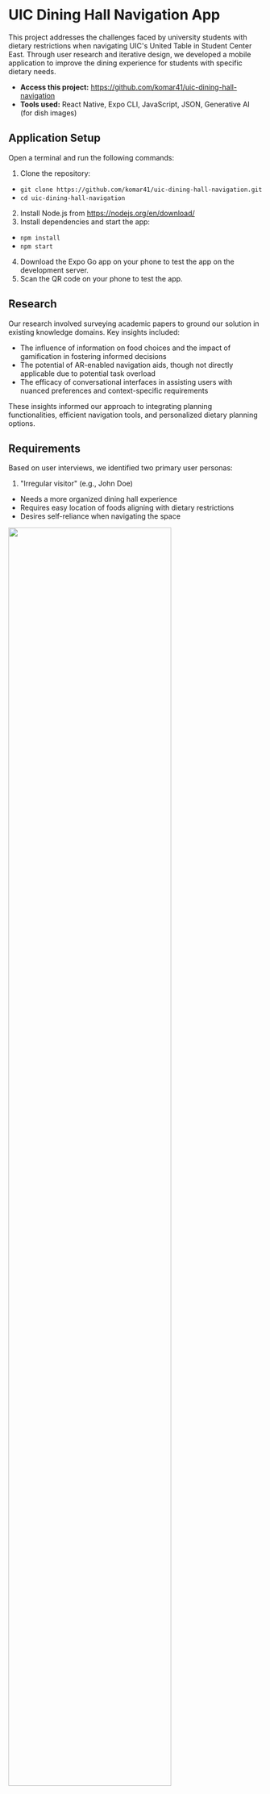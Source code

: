 # UIC Dining Hall Navigation App
This project addresses the challenges faced by university students with dietary restrictions when navigating UIC's United Table in Student Center East. Through user research and iterative design, we developed a mobile application to improve the dining experience for students with specific dietary needs.

- **Access this project:** https://github.com/komar41/uic-dining-hall-navigation
- **Tools used:** React Native, Expo CLI, JavaScript, JSON, Generative AI (for dish images)

## Application Setup  
Open a terminal and run the following commands:

1. Clone the repository:
- `git clone https://github.com/komar41/uic-dining-hall-navigation.git`
- `cd uic-dining-hall-navigation`
2. Install Node.js from https://nodejs.org/en/download/
3. Install dependencies and start the app:
- `npm install`
- `npm start` 
4. Download the Expo Go app on your phone to test the app on the development server.
5. Scan the QR code on your phone to test the app.

## Research
Our research involved surveying academic papers to ground our solution in existing knowledge domains. Key insights included:
- The influence of information on food choices and the impact of gamification in fostering informed decisions
- The potential of AR-enabled navigation aids, though not directly applicable due to potential task overload
- The efficacy of conversational interfaces in assisting users with nuanced preferences and context-specific requirements

These insights informed our approach to integrating planning functionalities, efficient navigation tools, and personalized dietary planning options.

## Requirements
Based on user interviews, we identified two primary user personas:
1. "Irregular visitor" (e.g., John Doe)
- Needs a more organized dining hall experience
- Requires easy location of foods aligning with dietary restrictions
- Desires self-reliance when navigating the space

<img src="assets/persona1.png" style="width: 80%;"/>

2. "Regular visitor" (e.g., Jane Doe)
- Prioritizes quick and efficient location of suitable foods
- Wants to easily avoid specific food types (e.g., spicy foods, pork)
- Needs clear answers about food options without relying on staff knowledge

<img src="assets/persona2.png" style="width: 80%;"/>

Common needs included:
- Efficient navigation of dining hall menus
- Detailed ingredient and dietary information
- Clear food labels and efficient navigation tools

## Ideation
Our ideation process focused on addressing the needs of both regular and irregular visitors. Key features considered included:

- User profile configuration for dietary restrictions
- Personalized meal planning and recommendations
- Efficient map layout for dining hall navigation
- Detailed ingredient lists for food items

We prioritized designs that directly addressed key user needs and excluded those that introduced unnecessary complexity.

## Low-Fidelity Prototype
Our low-fidelity prototypes included sketches of:
1. A screen for configuring user dietary restrictions
2. A recommended meal plan screen based on user preferences
3. A map layout screen for efficient navigation
4. A screen displaying ingredient lists for selected food items

These sketches formed the basis for our initial design concepts.

<img src="assets/sketches.png" style="width: 60%;"/>

## Figma Prototypes
Based on our low-fidelity prototypes, we created more detailed Figma prototypes. These included:
1. A page for setting dietary restrictions
2. A recommended meal plan page with filtered food options
3. An interactive map of the dining hall with numbered navigation points
4. Detailed food item pages with ingredient lists

The Figma prototypes allowed for a more interactive and visually representative model of our final application.

<img src="assets/figma.png" style="width: 60%;"/>

## Implementation
The application was built using:
- React Native and Expo CLI for cross-platform compatibility
- React Components (DishCard.js and PlanCard.js) for reusable UI elements
- React Navigation for seamless navigation between pages
- Local JSON data for quiz questions and options
- React Hooks (useState and useEffect) for efficient state management

<img src="assets/architecture.png" style="width: 60%;"/>


Data flow:
1. Expo CLI initialization
2. Component rendering
3. User interaction triggering state changes
4. Navigation facilitated by React Navigation

Menu data is fetched from a public API exposed by the UIC United Table website. Images were collected manually and supplemented with AI-generated images where necessary.

## Key Features
1. Personalized dietary restriction settings
2. Daily menu recommendations based on user preferences
3. Meal planning functionality
4. Detailed dish information (ingredients, nutritional info)
5. Interactive map for efficient navigation in the dining hall
6. Best route generation for collecting chosen meal items

## Application Components

### Home Screen
- Central hub for navigation to all other screens
- Starting point for setting up dietary restrictions and meal plans

<img src="assets/1_home.png" alt="home screen" style="display: block; margin-left: auto; margin-right: auto; width: 40%;"/>

### Set Dietary Restriction Screen
- Users define their dietary preferences and restrictions
- Redirects users back to the Home screen after setup

<img src="assets/2_set_diet.png" alt="map screen" style="display: block; margin-left: auto; margin-right: auto; width: 40%;"/>

### Set Up New Plan Screen
- Displays recommended food items based on user's dietary preferences
- Allows users to create and save a meal plan for the day
- Access to Dish Details screen for more information on food items

<img src="assets/3_create_plan.png" alt="map screen" style="display: block; margin-left: auto; margin-right: auto; width: 40%;"/>

### My Plan Screen
- Displays the user's saved meal plan for the day
- Option to check dish details and navigate to the Map screen

<img src="assets/4_my_plan.png" alt="map screen" style="display: block; margin-left: auto; margin-right: auto; width: 40%;"/>

### Dish Details Screen
- Provides detailed information on selected food items
- Includes dish description, ingredient list, and nutrition info

<img src="assets/5_dish_details.png" alt="map screen" style="display: block; margin-left: auto; margin-right: auto; width: 40%;"/>

### Map Screen
- Interactive map of the UIC dining hall
- Displays the most efficient route to collect chosen meal items
- Numbered tooltips guide users to specific counters
- Clicking tooltips reveals food items to collect at each counter

<img src="assets/6_map.png" alt="map screen" style="display: block; margin-left: auto; margin-right: auto; width: 40%;"/>

## Evaluation & Analysis
We conducted a comparative study between our app and the existing "Dine on Campus" application. The study involved:
- 6 participants performing tasks in the actual dining hall
- Data collection through user estimates, screen recordings, and qualitative feedback
- Use of Hart and Staveland's NASA Task Load Index (TLX) for task assessment

Key findings:
1. Our app received more positive feedback compared to "Dine on Campus"
2. Users appreciated features like dish photos and easier navigation
3. Statistical analysis showed improvements in perceived efficiency and emotional stability

Areas for improvement:
- Enhancing map tooltips and favorites functionality
- Improving the dietary restrictions quiz
- Addressing minor usability issues

## Future Improvements
- Integration of custom dietary restrictions
- Improved matching of dish images with their physical appearance
- Enhanced quality-of-life interactions and bug fixes

## Conclusion
This project demonstrates the effectiveness of a user-centric design approach in addressing the challenges faced by students with dietary restrictions in university dining halls. The resulting mobile application offers a comprehensive solution for menu exploration, meal planning, and physical navigation within the dining space.
